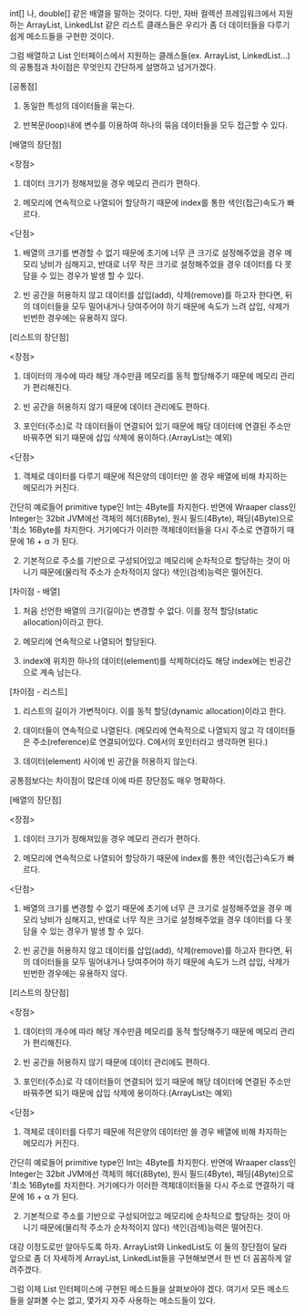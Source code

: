 int[] 나, double[] 같은 배열을 말하는 것이다. 다만, 자바 컬렉션 프레임워크에서 지원하는 ArrayList, LinkedLIst 같은 리스트 클래스들은 우리가 좀 더 데이터들을 다루기 쉽게 메소드들을 구현한 것이다.



그럼 배열하고 List 인터페이스에서 지원하는 클래스들(ex. ArrayList, LinkedList...)의 공통점과 차이점은 무엇인지 간단하게 설명하고 넘거가겠다.





[공통점]

1. 동일한 특성의 데이터들을 묶는다.

2. 반복문(loop)내에 변수를 이용하여 하나의 묶음 데이터들을 모두 접근할 수 있다.



[배열의 장단점]



<장점>

1. 데이터 크기가 정해져있을 경우 메모리 관리가 편하다.

2. 메모리에 연속적으로 나열되어 할당하기 때문에 index를 통한 색인(접근)속도가 빠르다.



<단점>

1. 배열의 크기를 변경할 수 없기 때문에 초기에 너무 큰 크기로 설정해주었을 경우 메모리 낭비가 심해지고, 반대로 너무 작은 크기로 설정해주었을 경우 데이터를 다 못담을 수 있는 경우가 발생 할 수 있다.

2. 빈 공간을 허용하지 않고 데이터를 삽입(add), 삭제(remove)를 하고자 한다면, 뒤의 데이터들을 모두 밀어내거나 당여주어야 하기 때문에 속도가 느려 삽입, 삭제가 빈번한 경우에는 유용하지 않다.





[리스트의 장단점]



<장점>

1. 데이터의 개수에 따라 해당 개수만큼 메모리를 동적 할당해주기 때문에 메모리 관리가 편리해진다.

2. 빈 공간을 허용하지 않기 때문에 데이터 관리에도 편하다.

3. 포인터(주소)로 각 데이터들이 연결되어 있기 때문에 해당 데이터에 연결된 주소만 바꿔주면 되기 때문에 삽입 삭제에 용이하다.(ArrayList는 예외)



<단점>

1. 객체로 데이터를 다루기 때문에 적은양의 데이터만 쓸 경우 배열에 비해 차지하는 메모리가 커진다.

간단히 예로들어 primitive type인 Int는 4Byte를 차지한다. 반면에 Wraaper class인 Integer는 32bit JVM에선 객체의 헤더(8Byte), 원시 필드(4Byte), 패딩(4Byte)으로 '최소 16Byte를 차지한다. 거기에다가 이러한 객체데이터들을 다시 주소로 연결하기 때문에 16 + α 가 된다.

2. 기본적으로 주소를 기반으로 구성되어있고 메모리에 순차적으로 할당하는 것이 아니기 때문에(물리적 주소가 순차적이지 않다) 색인(검색)능력은 떨어진다.









[차이점 - 배열]

1. 처음 선언한 배열의 크기(길이)는 변경할 수 없다. 이를 정적 할당(static allocation)이라고 한다.

2. 메모리에 연속적으로 나열되어 할당된다.

3. index에 위치한 하나의 데이터(element)를 삭제하더라도 해당 index에는 빈공간으로 계속 남는다.



[차이점 - 리스트]

1. 리스트의 길이가 가변적이다. 이를 동적 할당(dynamic allocation)이라고 한다.

2. 데이터들이 연속적으로 나열된다. (메모리에 연속적으로 나열되지 않고 각 데이터들은 주소(reference)로 연결되어있다. C에서의 포인터라고 생각하면 된다.)

3. 데이터(element) 사이에 빈 공간을 허용하지 않는다.


공통점보다는 차이점이 많은데 이에 따른 장단점도 매우 명확하다.





[배열의 장단점]



<장점>

1. 데이터 크기가 정해져있을 경우 메모리 관리가 편하다.

2. 메모리에 연속적으로 나열되어 할당하기 때문에 index를 통한 색인(접근)속도가 빠르다.



<단점>

1. 배열의 크기를 변경할 수 없기 때문에 초기에 너무 큰 크기로 설정해주었을 경우 메모리 낭비가 심해지고, 반대로 너무 작은 크기로 설정해주었을 경우 데이터를 다 못담을 수 있는 경우가 발생 할 수 있다.

2. 빈 공간을 허용하지 않고 데이터를 삽입(add), 삭제(remove)를 하고자 한다면, 뒤의 데이터들을 모두 밀어내거나 당여주어야 하기 때문에 속도가 느려 삽입, 삭제가 빈번한 경우에는 유용하지 않다.





[리스트의 장단점]



<장점>

1. 데이터의 개수에 따라 해당 개수만큼 메모리를 동적 할당해주기 때문에 메모리 관리가 편리해진다.

2. 빈 공간을 허용하지 않기 때문에 데이터 관리에도 편하다.

3. 포인터(주소)로 각 데이터들이 연결되어 있기 때문에 해당 데이터에 연결된 주소만 바꿔주면 되기 때문에 삽입 삭제에 용이하다.(ArrayList는 예외)



<단점>

1. 객체로 데이터를 다루기 때문에 적은양의 데이터만 쓸 경우 배열에 비해 차지하는 메모리가 커진다.

간단히 예로들어 primitive type인 Int는 4Byte를 차지한다. 반면에 Wraaper class인 Integer는 32bit JVM에선 객체의 헤더(8Byte), 원시 필드(4Byte), 패딩(4Byte)으로 '최소 16Byte를 차지한다. 거기에다가 이러한 객체데이터들을 다시 주소로 연결하기 때문에 16 + α 가 된다.

2. 기본적으로 주소를 기반으로 구성되어있고 메모리에 순차적으로 할당하는 것이 아니기 때문에(물리적 주소가 순차적이지 않다) 색인(검색)능력은 떨어진다.







대강 이정도로만 알아두도록 하자. ArrayList와 LinkedList도 이 둘의 장단점이 달라 앞으로 좀 더 자세하게 ArrayList, LinkedList들을 구현해보면서 한 번 더 꼼꼼하게 알려주겠다.









그럼 이제 List 인터페이스에 구현된 메소드들을 살펴보아야 겠다. 여기서 모든 메소드들을 살펴볼 수는 없고, 몇가지 자주 사용하는 메소드들이 있다.